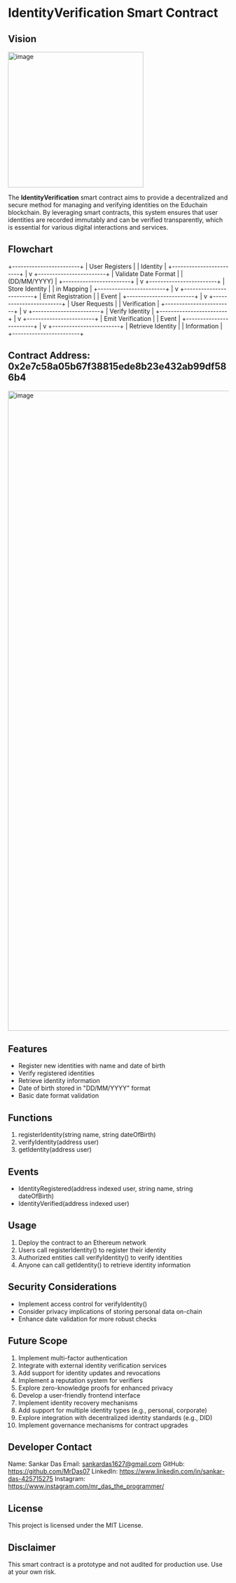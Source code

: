 # IdentityVerification Smart Contract

## Vision
<img width="309" alt="image" src="https://github.com/user-attachments/assets/604d7994-56a8-4544-b268-13a848fa43d1">


The **IdentityVerification** smart contract aims to provide a decentralized and secure method for managing and verifying identities on the Educhain blockchain. By leveraging smart contracts, this system ensures that user identities are recorded immutably and can be verified transparently, which is essential for various digital interactions and services.

## Flowchart

+------------------------+
|  User Registers        |
|  Identity              |
+------------------------+
            |
            v
+------------------------+
|  Validate Date Format  |
|  (DD/MM/YYYY)          |
+------------------------+
            |
            v
+------------------------+
|  Store Identity        |
|  in Mapping            |
+------------------------+
            |
            v
+------------------------+
|  Emit Registration     |
|  Event                 |
+------------------------+
            |
            v
+------------------------+
|  User Requests         |
|  Verification          |
+------------------------+
            |
            v
+------------------------+
|  Verify Identity       |
+------------------------+
            |
            v
+------------------------+
|  Emit Verification     |
|  Event                 |
+------------------------+
            |
            v
+------------------------+
|  Retrieve Identity     |
|  Information           |
+------------------------+
## Contract Address: 0x2e7c58a05b67f38815ede8b23e432ab99df586b4
<img width="1458" alt="image" src="https://github.com/user-attachments/assets/69752f1c-6746-44cf-b594-e12b48e324bf">



## Features
- Register new identities with name and date of birth
- Verify registered identities
- Retrieve identity information
- Date of birth stored in "DD/MM/YYYY" format
- Basic date format validation

## Functions
1. registerIdentity(string name, string dateOfBirth)
2. verifyIdentity(address user)
3. getIdentity(address user)

## Events
- IdentityRegistered(address indexed user, string name, string dateOfBirth)
- IdentityVerified(address indexed user)

## Usage
1. Deploy the contract to an Ethereum network
2. Users call registerIdentity() to register their identity
3. Authorized entities call verifyIdentity() to verify identities
4. Anyone can call getIdentity() to retrieve identity information

## Security Considerations
- Implement access control for verifyIdentity()
- Consider privacy implications of storing personal data on-chain
- Enhance date validation for more robust checks

## Future Scope
1. Implement multi-factor authentication
2. Integrate with external identity verification services
3. Add support for identity updates and revocations
4. Implement a reputation system for verifiers
5. Explore zero-knowledge proofs for enhanced privacy
6. Develop a user-friendly frontend interface
7. Implement identity recovery mechanisms
8. Add support for multiple identity types (e.g., personal, corporate)
9. Explore integration with decentralized identity standards (e.g., DID)
10. Implement governance mechanisms for contract upgrades

## Developer Contact
Name: Sankar Das
Email: sankardas1627@gmail.com
GitHub: https://github.com/MrDas07
LinkedIn: https://www.linkedin.com/in/sankar-das-425715275
Instagram: https://www.instagram.com/mr_das_the_programmer/

## License
This project is licensed under the MIT License.

## Disclaimer
This smart contract is a prototype and not audited for production use. Use at your own risk.
